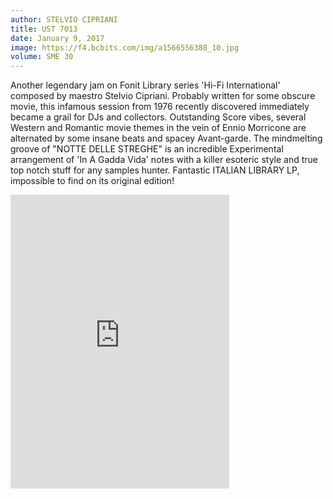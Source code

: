 ```yaml
---
author: STELVIO CIPRIANI
title: UST 7013
date: January 9, 2017
image: https://f4.bcbits.com/img/a1566556388_10.jpg
volume: SME 30
---
```


Another legendary jam on Fonit Library series 'Hi-Fi International' composed by maestro Stelvio Cipriani. Probably written for some obscure movie, this infamous session from 1976 recently discovered immediately became a grail for DJs and collectors. Outstanding Score vibes, several Western and Romantic movie themes in the vein of Ennio Morricone are alternated by some insane beats and spacey Avant-garde. The mindmelting groove of "NOTTE DELLE STREGHE" is an incredible Experimental arrangement of 'In A Gadda Vida' notes with a killer esoteric style and true top notch stuff for any samples hunter. Fantastic ITALIAN LIBRARY LP, impossible to find on its original edition!

<iframe style="border: 0; width: 350px; height: 470px;" src="https://bandcamp.com/EmbeddedPlayer/album=3096850551/size=large/bgcol=ffffff/linkcol=0687f5/tracklist=false/transparent=true/" seamless><a href="http://sonormusiceditions.bandcamp.com/album/ust-7013">UST 7013 by Stelvio Cipriani</a></iframe>